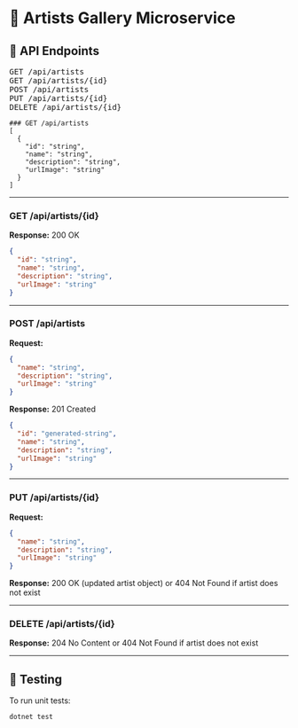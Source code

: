 # 🎨 Artists Gallery Microservice

## 📡 API Endpoints


<pre>
GET /api/artists
GET /api/artists/{id}
POST /api/artists
PUT /api/artists/{id}
DELETE /api/artists/{id}
</pre>

````
### GET /api/artists  
[
  {
    "id": "string",
    "name": "string",
    "description": "string",
    "urlImage": "string"
  }
]
````

---

### GET /api/artists/{id}

**Response:** 200 OK

```json
{
  "id": "string",
  "name": "string",
  "description": "string",
  "urlImage": "string"
}
```

---

### POST /api/artists

**Request:**

```json
{
  "name": "string",
  "description": "string",
  "urlImage": "string"
}
```

**Response:** 201 Created

```json
{
  "id": "generated-string",
  "name": "string",
  "description": "string",
  "urlImage": "string"
}
```

---

### PUT /api/artists/{id}

**Request:**

```json
{
  "name": "string",
  "description": "string",
  "urlImage": "string"
}
```

**Response:** 200 OK (updated artist object) or 404 Not Found if artist does not exist

---

### DELETE /api/artists/{id}

**Response:** 204 No Content or 404 Not Found if artist does not exist

---

## 🧪 Testing

To run unit tests:

```bash
dotnet test
```

```
